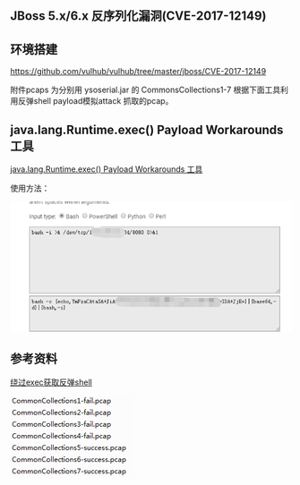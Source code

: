 ## JBoss 5.x/6.x 反序列化漏洞(CVE-2017-12149)


## 环境搭建

https://github.com/vulhub/vulhub/tree/master/jboss/CVE-2017-12149

附件pcaps 为分别用 ysoserial.jar 的 CommonsCollections1-7 根据下面工具利用反弹shell payload模拟attack 抓取的pcap。

## java.lang.Runtime.exec() Payload Workarounds 工具

[java.lang.Runtime.exec() Payload Workarounds 工具](http://www.jackson-t.ca/runtime-exec-payloads.html)

使用方法：

![](1.png)

## 参考资料

[绕过exec获取反弹shell](https://blog.spoock.com/2018/11/25/getshell-bypass-exec/)

![](2.png)

